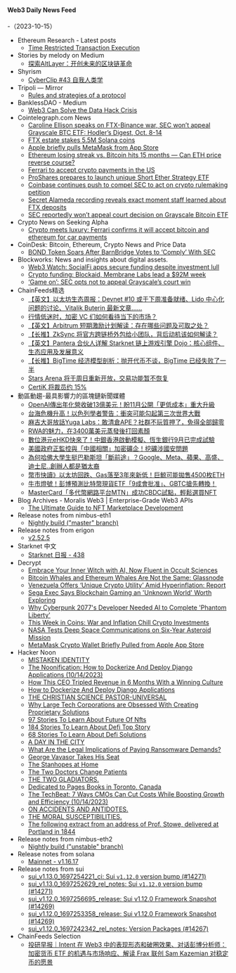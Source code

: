 #### Web3 Daily News Feed
-（2023-10-15）

- Ethereum Research - Latest posts
  - [Time Restricted Transaction Execution](https://ethresear.ch/t/time-restricted-transaction-execution/17024/5)
- Stories by melody on Medium
  - [探索AltLayer：开创未来的区块链革命](https://medium.com/@melody8848/%E6%8E%A2%E7%B4%A2altlayer-%E5%BC%80%E5%88%9B%E6%9C%AA%E6%9D%A5%E7%9A%84%E5%8C%BA%E5%9D%97%E9%93%BE%E9%9D%A9%E5%91%BD-499c1754404d?source=rss-bfc6f454c0f9------2)
- Shyrism
  - [CyberClip #43 自我人类学](https://shyrz.me/cyberclip-43-self-anthropology/)
- Tripoli — Mirror
  - [Rules and strategies of a protocol](https://mirror.xyz/dataalways.eth/vWHTxbu2yYnasVF416mrH5D21OIJ4dguXxnPELSuMUg)
- BanklessDAO - Medium
  - [Web3 Can Solve the Data Hack Crisis](https://medium.com/bankless-dao/web3-can-solve-the-data-hack-crisis-814c962849b0?source=rss----2e8b6adb479c---4)
- Cointelegraph.com News
  - [Caroline Ellison speaks on FTX-Binance war, SEC won’t appeal Grayscale BTC ETF: Hodler’s Digest, Oct. 8-14](https://cointelegraph.com/magazine/caroline-ellison-speaks-on-ftx-binance-war-sec-wont-appeal-grayscale-btc-etf-hodlers-digest-oct-8-14/)
  - [FTX estate stakes 5.5M Solana coins](https://cointelegraph.com/news/ftx-estate-stakes-55m-solana-coins)
  - [Apple briefly pulls MetaMask from App Store](https://cointelegraph.com/news/apple-briefly-pulls-metamask-from-app-store)
  - [Ethereum losing streak vs. Bitcoin hits 15 months — Can ETH price reverse course?](https://cointelegraph.com/news/ethereum-bitcoin-15-months-eth-price-reverse)
  - [Ferrari to accept crypto payments in the US](https://cointelegraph.com/news/ferrari-to-accept-crypto-payments-in-the-us)
  - [ProShares prepares to launch unique Short Ether Strategy ETF](https://cointelegraph.com/news/proshares-prepares-to-launch-unique-short-ether-strategy-etf)
  - [Coinbase continues push to compel SEC to act on crypto rulemaking petition](https://cointelegraph.com/news/coinbase-to-compel-sec-to-act-on-crypto-rulemaking-petition)
  - [Secret Alameda recording reveals exact moment staff learned about FTX deposits](https://cointelegraph.com/news/secret-recording-caroline-ellison-alameda-sbf-trial)
  - [SEC reportedly won’t appeal court decision on Grayscale Bitcoin ETF](https://cointelegraph.com/news/sec-wont-appeal-court-decision-on-grayscale-bitcoin-etf)
- Crypto News on Seeking Alpha
  - [Crypto meets luxury: Ferrari confirms it will accept bitcoin and ethereum for car payments](https://seekingalpha.com/news/4020579-crypto-meets-luxury-ferrari-confirms-it-will-accept-bitcoin-and-ethereum-for-car-payments?utm_source=feed_news_crypto&utm_medium=referral&feed_item_type=news)
- CoinDesk: Bitcoin, Ethereum, Crypto News and Price Data
  - [BOND Token Soars After BarnBridge Votes to ‘Comply’ With SEC](https://www.coindesk.com/business/2023/10/14/bond-token-soars-after-barnbridge-votes-to-comply-with-sec/?utm_medium=referral&utm_source=rss&utm_campaign=headlines)
- Blockworks: News and insights about digital assets.
  - [Web3 Watch: SocialFi apps secure funding despite investment lull](https://blockworks.co/news/web3-nft-moma-socialfi)
  - [Crypto funding: Blockaid, Membrane Labs lead a $92M week](https://blockworks.co/news/funding-security-google-blockaid)
  - [‘Game on’: SEC opts not to appeal Grayscale’s court win](https://blockworks.co/news/sec-grayscale-spot-bitcoin-etf)
- ChainFeeds精选
  - [【英文】以太坊生态周报：Devnet #10 或于下周准备就绪、Lido 中心化问题的讨论、Vitalik Buterin 最新文章......](https://weekinethereumnews.com/week-in-ethereum-news-october-14-2023/)
  - [行情低迷时，加密 VC 们如何看待当下的市场？](https://www.techflowpost.com/article/detail_14197.html)
  - [【英文】Arbitrum 短期激励计划解读：存在哪些问题及可取之处？](https://fraxcesco.substack.com/p/on-arbitrum-governance-and-the-stip)
  - [【长推】ZkSync 将官方跨链桥外包给小团队，背后动机该如何解读？](https://twitter.com/tmel0211/status/1712697675441934647)
  - [【英文】Pantera 合伙人详解 Starknet 链上游戏引擎 Dojo：核心组件、生态应用及发展意义](https://www.veradiverdict.com/p/dojo)
  - [【长推】BigTime 经济模型剖析：抛开代币不谈，BigTime 已经失败了一半](https://twitter.com/0xAikoDai/status/1712776694946468186)
  - [Stars Arena 将于周日重新开放，交易功能暂不恢复](https://twitter.com/starsarenacom/status/1712855614718648353)
  - [CertiK 将裁员约 15%](https://www.coindesk.com/tech/2023/10/13/certik-blockchain-code-auditor-makes-strategic-workforce-adjustment-of-15/)
- 動區動趨-最具影響力的區塊鏈新聞媒體
  - [OpenAI傳出年化營收破13億美元！盼11月公開「更低成本」重大升級](https://www.blocktempo.com/openai-annual-revenue-reportedly-exceeds-1-3-billion/)
  - [台海危機升高！以色列學者警告：衝突可能勾起第三次世界大戰](https://www.blocktempo.com/new-taiwan-strait-crisis-may-cause-world-war-iii/)
  - [麻吉大哥放話Yuga Labs：敢清倉APE？社群不玩質押了，免得全部歸零](https://www.blocktempo.com/machibigbrother-says-ape-wallets-must-be-transparency/)
  - [RWA的魅力，在3400萬美元蒸發後打回素顏](https://www.blocktempo.com/34m-dollars-bad-debts-made-real-world-assets-going-harder/)
  - [數位港元eHKD快來了！中銀香港啟動模擬、恆生銀行9月已完成試驗](https://www.blocktempo.com/bank-of-china-hong-kong-launch-ehkd-test/)
  - [美國政府正監控與「中國相關」加密礦企！挖礦涉國安問題](https://www.blocktempo.com/usa-authorities-monitor-china-linked-bitcoin-miners/)
  - [為何哈佛大學生挺巴勒斯坦「斷前途」？Google、Meta、蘋果、高盛、迪士尼..創辦人都是猶太裔](https://www.blocktempo.com/why-is-that-crazy-to-support-palestine-for-harvard-students/)
  - [幣市快讀》以太坊回跌、Gas落至3年來新低！巨鯨可能拋售4500枚ETH](https://www.blocktempo.com/ethereum-network-revenue-from-fees-dropped-to-its-lowest-level-since-april-2020/)
  - [牛市燈號！彭博預測比特幣現貨ETF「9成會批准」、GBTC搶先轉換！](https://www.blocktempo.com/sec-does-not-plan-appeal-court-decision-on-grayscale-bitcoin-etf/)
  - [MasterCard「多代幣網路平台MTN」成功CBDC試點，輕鬆選買NFT](https://www.blocktempo.com/mastercards-multi-token-network-platform-mtn-successfully-put-cbdc-on-the-chain/)
- Blog Archives - Moralis Web3 | Enterprise-Grade Web3 APIs
  - [The Ultimate Guide to NFT Marketplace Development](https://moralis.io/the-ultimate-guide-to-nft-marketplace-development/)
- Release notes from nimbus-eth1
  - [Nightly build ("master" branch)](https://github.com/status-im/nimbus-eth1/releases/tag/nightly)
- Release notes from erigon
  - [v2.52.5](https://github.com/ledgerwatch/erigon/releases/tag/v2.52.5)
- Starknet 中文
  - [Starknet 日报 - 438](https://starknetzh.substack.com/p/starknet-438)
- Decrypt
  - [Embrace Your Inner Witch with AI, Now Fluent in Occult Sciences](https://decrypt.co/201382/ai-occult-witch-mistral-trismegistus)
  - [Bitcoin Whales and Ethereum Whales Are Not the Same: Glassnode](https://decrypt.co/201674/bitcoin-ethereum-whale-comparison-glassnode)
  - [Venezuela Offers ‘Unique Crypto Utility’ Amid Hyperinflation: Report](https://decrypt.co/201669/venezuela-offer-unique-crypto-utility-amid-hyperinflation-report)
  - [Sega Exec Says Blockchain Gaming an 'Unknown World' Worth Exploring](https://decrypt.co/201492/sega-exec-says-blockchain-gaming-unknown-world-worth-exploring)
  - [Why Cyberpunk 2077's Developer Needed AI to Complete 'Phantom Liberty'](https://decrypt.co/201466/why-cyberpunk-2077-developer-needed-ai-complete-phantom-liberty)
  - [This Week in Coins: War and Inflation Chill Crypto Investments](https://decrypt.co/201660/this-week-in-coins-israel-palestine-war-cpi-inflation)
  - [NASA Tests Deep Space Communications on Six-Year Asteroid Mission](https://decrypt.co/201644/nasa-psyche-laser-communications-asteroid-mission)
  - [MetaMask Crypto Wallet Briefly Pulled from Apple App Store](https://decrypt.co/201645/metamask-crypto-wallet-removed-from-apple-app-store)
- Hacker Noon
  - [MISTAKEN IDENTITY](https://hackernoon.com/mistaken-identity?source=rss)
  - [The Noonification: How to Dockerize And Deploy Django Applications  (10/14/2023)](https://hackernoon.com/10-14-2023-noonification?source=rss)
  - [How This CEO Tripled Revenue in 6 Months With a Winning Culture](https://hackernoon.com/how-this-ceo-tripled-revenue-in-6-months-with-a-winning-culture?source=rss)
  - [How to Dockerize And Deploy Django Applications](https://hackernoon.com/how-to-dockerize-and-deploy-django-applications?source=rss)
  - [THE CHRISTIAN SCIENCE PASTOR-UNIVERSAL](https://hackernoon.com/the-christian-science-pastor-universal?source=rss)
  - [Why Large Tech Corporations are Obsessed With Creating Proprietary Solutions](https://hackernoon.com/why-large-tech-corporations-are-obsessed-with-creating-proprietary-solutions?source=rss)
  - [97 Stories To Learn About Future Of Nfts](https://hackernoon.com/97-stories-to-learn-about-future-of-nfts?source=rss)
  - [184 Stories To Learn About Defi Top Story](https://hackernoon.com/184-stories-to-learn-about-defi-top-story?source=rss)
  - [68 Stories To Learn About Defi Solutions](https://hackernoon.com/68-stories-to-learn-about-defi-solutions?source=rss)
  - [A DAY IN THE CITY](https://hackernoon.com/a-day-in-the-city?source=rss)
  - [What Are the Legal Implications of Paying Ransomware Demands?](https://hackernoon.com/what-are-the-legal-implications-of-paying-ransomware-demands?source=rss)
  - [George Vavasor Takes His Seat](https://hackernoon.com/george-vavasor-takes-his-seat?source=rss)
  - [The Stanhopes at Home](https://hackernoon.com/the-stanhopes-at-home?source=rss)
  - [The Two Doctors Change Patients](https://hackernoon.com/the-two-doctors-change-patients?source=rss)
  - [THE TWO GLADIATORS.](https://hackernoon.com/the-two-gladiators?source=rss)
  - [Dedicated to Pages Books in Toronto, Canada](https://hackernoon.com/dedicated-to-pages-books-in-toronto-canada?source=rss)
  - [The TechBeat: 7 Ways CMOs Can Cut Costs While Boosting Growth and Efficiency (10/14/2023)](https://hackernoon.com/10-14-2023-techbeat?source=rss)
  - [ON ACCIDENTS AND ANTIDOTES.](https://hackernoon.com/on-accidents-and-antidotes?source=rss)
  - [THE MORAL SUSCEPTIBILITIES.](https://hackernoon.com/the-moral-susceptibilities?source=rss)
  - [The following extract from an address of Prof. Stowe, delivered at Portland in 1844](https://hackernoon.com/the-following-extract-from-an-address-of-prof-stowe-delivered-at-portland-in-1844?source=rss)
- Release notes from nimbus-eth2
  - [Nightly build ("unstable" branch)](https://github.com/status-im/nimbus-eth2/releases/tag/nightly)
- Release notes from solana
  - [Mainnet - v1.16.17](https://github.com/solana-labs/solana/releases/tag/v1.16.17)
- Release notes from sui
  - [sui_v1.13.0_1697254221_ci: Sui `v1.12.0` version bump (#14271)](https://github.com/MystenLabs/sui/releases/tag/sui_v1.13.0_1697254221_ci)
  - [sui_v1.13.0_1697252629_rel_notes: Sui `v1.12.0` version bump (#14271)](https://github.com/MystenLabs/sui/releases/tag/sui_v1.13.0_1697252629_rel_notes)
  - [sui_v1.12.0_1697256695_release: Sui v1.12.0 Framework Snapshot (#14269)](https://github.com/MystenLabs/sui/releases/tag/sui_v1.12.0_1697256695_release)
  - [sui_v1.12.0_1697253358_release: Sui v1.12.0 Framework Snapshot (#14269)](https://github.com/MystenLabs/sui/releases/tag/sui_v1.12.0_1697253358_release)
  - [sui_v1.12.0_1697242342_rel_notes: Version Packages (#14267)](https://github.com/MystenLabs/sui/releases/tag/sui_v1.12.0_1697242342_rel_notes)
- ChainFeeds Selection
  - [投研早报｜Intent 在 Web3 中的表现形态和破圈效果、对话彭博分析师：加密货币 ETF 的机遇与市场响应、解读 Frax 联创 Sam Kazemian 对稳定币的愿景](https://substack.chainfeeds.xyz/p/intent-web3-etf-frax-sam-kazemian)
